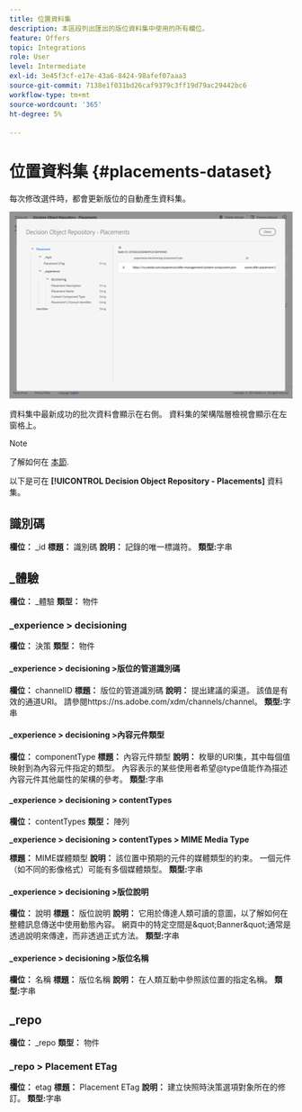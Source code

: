 ```yaml
---
title: 位置資料集
description: 本區段列出匯出的版位資料集中使用的所有欄位。
feature: Offers
topic: Integrations
role: User
level: Intermediate
exl-id: 3e45f3cf-e17e-43a6-8424-98afef07aaa3
source-git-commit: 7138e1f031bd26caf9379c3ff19d79ac29442bc6
workflow-type: tm+mt
source-wordcount: '365'
ht-degree: 5%

---
```


# 位置資料集 {#placements-dataset}

每次修改選件時，都會更新版位的自動產生資料集。

![](../../assets/dataset-placements.png)

資料集中最新成功的批次資料會顯示在右側。 資料集的架構階層檢視會顯示在左窗格上。

>[!NOTE]
>
>了解如何在 [本節](../export-catalog/access-dataset.md).

以下是可在 **[!UICONTROL Decision Object Repository - Placements]** 資料集。

<!--A placement describes a location or place in a personalized message. It is used to set technical constraints for content that the personalization decision supplies. The placement also represents a request to produce certain types of metrics when an experience event is produced where this placement is involved. For instance, the placement facilitates a personalized clickable image inside an email shown to an end-user. The placement may for instance request from the assembled experience that the click on its image gets reported in an experience event with a metric https://ns.adobe.com/xdm/data/metrics/web/linkclicks and a reference to this placement.-->

## 識別碼

**欄位：** _id
**標題：** 識別碼
**說明：** 記錄的唯一標識符。
**類型:**&#x200B;字串

## _體驗

**欄位：** _體驗
**類型：** 物件

### _experience > decisioning

**欄位：** 決策
**類型：** 物件

#### _experience > decisioning >版位的管道識別碼

**欄位：** channelID
**標題：** 版位的管道識別碼
**說明：** 提出建議的渠道。 該值是有效的通道URI。 請參閱https://ns.adobe.com/xdm/channels/channel。
**類型:**&#x200B;字串

#### _experience > decisioning >內容元件類型

**欄位：** componentType
**標題：** 內容元件類型
**說明：** 枚舉的URI集，其中每個值映射到為內容元件指定的類型。 內容表示的某些使用者希望@type值能作為描述內容元件其他屬性的架構的參考。
**類型:**&#x200B;字串

#### _experience > decisioning > contentTypes

**欄位：** contentTypes
**類型：** 陣列

**_experience > decisioning > contentTypes > MIME Media Type**

**標題：** MIME媒體類型
**說明：** 該位置中預期的元件的媒體類型的約束。 一個元件（如不同的影像格式）可能有多個媒體類型。
**類型:**&#x200B;字串

#### _experience > decisioning >版位說明

**欄位：** 說明
**標題：** 版位說明
**說明：** 它用於傳達人類可讀的意圖，以了解如何在整體訊息傳送中使用動態內容。 網頁中的特定空間是\&quot;Banner\&quot;通常是透過說明來傳達，而非透過正式方法。
**類型:**&#x200B;字串

#### _experience > decisioning >版位名稱

**欄位：** 名稱
**標題：** 版位名稱
**說明：** 在人類互動中參照該位置的指定名稱。
**類型:**&#x200B;字串

## _repo

**欄位：** _repo
**類型：** 物件

### _repo > Placement ETag

**欄位：** etag
**標題：** Placement ETag
**說明：** 建立快照時決策選項對象所在的修訂。
**類型:**&#x200B;字串
